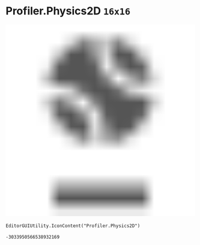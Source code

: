 # Profiler.Physics2D `16x16`
<img src="/img/Profiler.Physics2D.png" width=512 height=512>

``` CSharp
EditorGUIUtility.IconContent("Profiler.Physics2D")
```
```
-3033950566538932169
```
